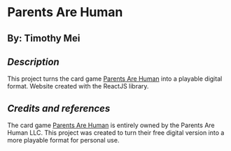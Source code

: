 # Parents Are Human

## By: Timothy Mei

## **_Description_**

This project turns the card game [Parents Are Human](https://parentsarehuman.com/) into a playable digital format. Website created with the ReactJS library.

## **_Credits and references_**

The card game [Parents Are Human](https://parentsarehuman.com/) is entirely owned by the Parents Are Human LLC. This project was created to turn their free digital version into a more playable format for personal use.
